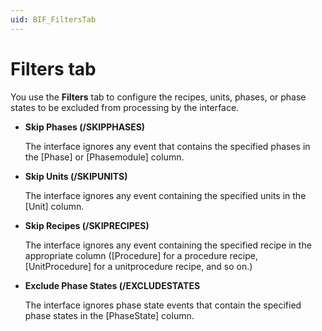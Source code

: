```yaml
---
uid: BIF_FiltersTab
---
```


# Filters tab

You use the **Filters** tab to configure the recipes, units, phases, or phase states to be excluded from processing by the interface.

* **Skip Phases (/SKIPPHASES)**

    The interface ignores any event that contains the specified phases in the [Phase] or [Phasemodule] column. 

* **Skip Units (/SKIPUNITS)**

    The interface ignores any event containing the specified units in the [Unit] column. 

* **Skip Recipes (/SKIPRECIPES)**

    The interface ignores any event containing the specified recipe in the appropriate column ([Procedure] for a procedure recipe, [UnitProcedure] for a unitprocedure recipe, and so on.) 

* **Exclude Phase States (/EXCLUDESTATES**

    The interface ignores phase state events that contain the specified phase states in the [PhaseState] column. 
